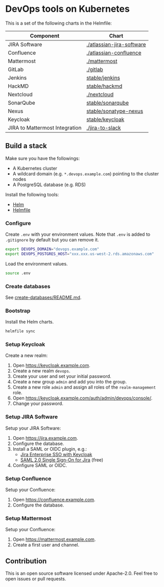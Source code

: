 # DevOps tools on Kubernetes

This is a set of the following charts in the Helmfile:

Component     | Chart
--------------|------
JIRA Software | [./atlassian-jira-software](atlassian-jira-software)
Confluence    | [./atlassian-confluence](atlassian-confluence)
Mattermost    | [./mattermost](mattermost)
GitLab        | [./gitlab](gitlab)
Jenkins       | [stable/jenkins](https://github.com/helm/charts/tree/master/stable/jenkins)
HackMD        | [stable/hackmd](https://github.com/kubernetes/charts/tree/master/stable/hackmd)
Nextcloud     | [./nextcloud](nextcloud)
SonarQube     | [stable/sonarqube](https://github.com/kubernetes/charts/tree/master/stable/sonarqube)
Nexus         | [stable/sonatype-nexus](https://github.com/kubernetes/charts/tree/master/stable/sonatype-nexus)
Keycloak      | [stable/keycloak](https://github.com/kubernetes/charts/tree/master/stable/keycloak)
JIRA to Mattermost Integration | [./jira-to-slack](jira-to-slack)


## Build a stack

Make sure you have the followings:

- A Kubernetes cluster
- A wildcard domain (e.g. `*.devops.example.com`) pointing to the cluster nodes
- A PostgreSQL database (e.g. RDS)

Install the following tools:

- [Helm](https://github.com/kubernetes/helm)
- [Helmfile](https://github.com/roboll/helmfile)


### Configure

Create `.env` with your environment values.
Note that `.env` is added to `.gitignore` by default but you can remove it.

```sh
export DEVOPS_DOMAIN="devops.example.com"
export DEVOPS_POSTGRES_HOST="xxx.xxx.us-west-2.rds.amazonaws.com"
```

Load the environment values.

```sh
source .env
```

### Create databases

See [create-databases/README.md](create-databases/README.md).

### Bootstrap

Install the Helm charts.

```sh
helmfile sync
```

### Setup Keycloak

Create a new realm:

1. Open https://keycloak.example.com.
1. Create a new realm `devops`.
1. Create your user and set your initial password.
1. Create a new group `admin` and add you into the group.
1. Create a new role `admin` and assign all roles of the `realm-management` role.
1. Open https://keycloak.example.com/auth/admin/devops/console/.
1. Change your password.

### Setup JIRA Software

Setup your JIRA Software:

1. Open https://jira.example.com.
1. Configure the database.
1. Install a SAML or OIDC plugin, e.g.:
    - [Jira Enterprise SSO with Keycloak](https://marketplace.atlassian.com/plugins/de.codecentric.atlassian.oidc.jira-oidc-plugin/server/overview)
    - [SAML 2.0 Single Sign-On for Jira](https://marketplace.atlassian.com/plugins/com.bitium.jira.SAML2PluginJira/server/overview) (free)
1. Configure SAML or OIDC.

### Setup Confluence

Setup your Confluence:

1. Open https://confluence.example.com.
1. Configure the database.

### Setup Mattermost
Setup your Confluence:

1. Open https://mattermost.example.com.
1. Create a first user and channel.


## Contribution

This is an open source software licensed under Apache-2.0.
Feel free to open issues or pull requests.
